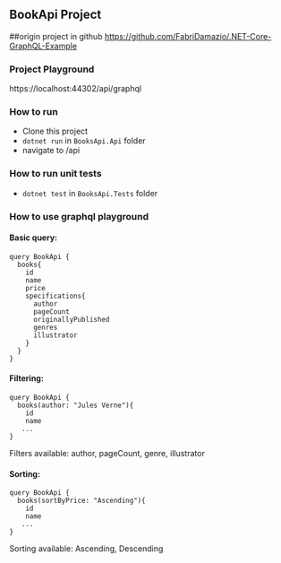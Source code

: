 ## BookApi Project

##origin project in github 
https://github.com/FabriDamazio/.NET-Core-GraphQL-Example

### Project Playground
https://localhost:44302/api/graphql

### How to run

- Clone this project
- `dotnet run` in `BooksApi.Api` folder
- navigate to /api

### How to run unit tests
- `dotnet test` in `BooksApi.Tests` folder

### How to use graphql playground

#### Basic query:
``` 
query BookApi {
  books{
    id
    name
    price
    specifications{
      author
      pageCount
      originallyPublished
      genres
      illustrator
    }
  }
}
```

#### Filtering:
``` 
query BookApi {
  books(author: "Jules Verne"){
    id
    name
   ...
}
```
Filters available: author, pageCount, genre, illustrator

#### Sorting:
``` 
query BookApi {
  books(sortByPrice: "Ascending"){
    id
    name
   ...
}
```
Sorting available: Ascending, Descending

